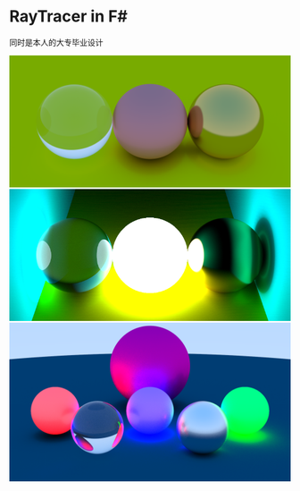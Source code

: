 # RayTracer in F#

同时是本人的大专毕业设计

![Result](Result.bmp)
![Result2](Result2.bmp)
![Result3](Result3.bmp)

